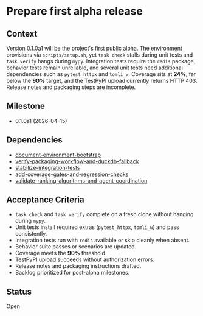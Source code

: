 # Prepare first alpha release

## Context
Version 0.1.0a1 will be the project's first public alpha. The environment
provisions via `scripts/setup.sh`, yet `task check` stalls during unit tests
and `task verify` hangs during `mypy`. Integration tests require the
`redis` package, behavior tests remain unreliable, and several unit tests
need additional dependencies such as `pytest_httpx` and `tomli_w`.
Coverage sits at **24%**, far below the **90%** target, and the TestPyPI
upload currently returns HTTP 403. Release notes and packaging steps are
incomplete.

## Milestone

- 0.1.0a1 (2026-04-15)

## Dependencies

- [document-environment-bootstrap](
  archive/document-environment-bootstrap.md)
- [verify-packaging-workflow-and-duckdb-fallback](
  archive/verify-packaging-workflow-and-duckdb-fallback.md)
- [stabilize-integration-tests](
  archive/stabilize-integration-tests.md)
- [add-coverage-gates-and-regression-checks](
  archive/add-coverage-gates-and-regression-checks.md)
- [validate-ranking-algorithms-and-agent-coordination](
  archive/validate-ranking-algorithms-and-agent-coordination.md)

## Acceptance Criteria
- `task check` and `task verify` complete on a fresh clone without
  hanging during `mypy`.
- Unit tests install required extras (`pytest_httpx`, `tomli_w`) and pass
  consistently.
- Integration tests run with `redis` available or skip cleanly when absent.
- Behavior suite passes or scenarios are updated.
- Coverage meets the **90%** threshold.
- TestPyPI upload succeeds without authorization errors.
- Release notes and packaging instructions drafted.
- Backlog prioritized for post-alpha milestones.

## Status
Open

